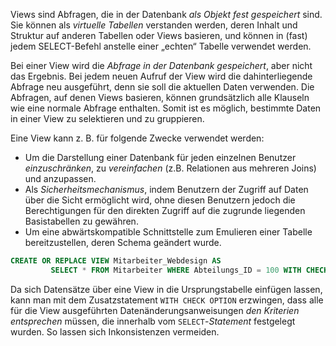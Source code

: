 Views sind Abfragen, die in der Datenbank *als Objekt fest gespeichert* sind. Sie können als *virtuelle Tabellen* verstanden werden, deren Inhalt und Struktur auf anderen Tabellen oder Views basieren, und können in (fast) jedem SELECT-Befehl anstelle einer „echten“ Tabelle verwendet werden.

Bei einer View wird die *Abfrage in der Datenbank gespeichert*, aber nicht das Ergebnis. Bei jedem neuen Aufruf der View wird die dahinterliegende Abfrage neu ausgeführt, denn sie soll die aktuellen Daten verwenden. Die Abfragen, auf denen Views basieren, können grundsätzlich alle Klauseln wie eine normale Abfrage enthalten. Somit ist es möglich, bestimmte Daten in einer View zu selektieren und zu gruppieren.

Eine View kann z. B. für folgende Zwecke verwendet werden:
- Um die Darstellung einer Datenbank für jeden einzelnen Benutzer *einzuschränken*, zu *vereinfachen* (z.B. Relationen aus mehreren Joins) und anzupassen.
- Als *Sicherheitsmechanismus*, indem Benutzern der Zugriff auf Daten über die Sicht ermöglicht wird, ohne diesen Benutzern jedoch die Berechtigungen für den direkten Zugriff auf die zugrunde liegenden Basistabellen zu gewähren.
- Um eine abwärtskompatible Schnittstelle zum Emulieren einer Tabelle bereitzustellen, deren Schema geändert wurde.

``` sql
CREATE OR REPLACE VIEW Mitarbeiter_Webdesign AS
         SELECT * FROM Mitarbeiter WHERE Abteilungs_ID = 100 WITH CHECK OPTION;
```

Da sich Datensätze über eine View in die Ursprungstabelle einfügen lassen, kann man mit dem Zusatzstatement `WITH CHECK OPTION` erzwingen, dass alle für die View ausgeführten Datenänderungsanweisungen *den Kriterien entsprechen* müssen, die innerhalb vom `SELECT`-*Statement* festgelegt wurden. So lassen sich Inkonsistenzen vermeiden.
